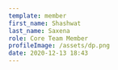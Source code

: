 ```yaml
---
template: member
first_name: Shashwat
last_name: Saxena
role: Core Team Member
profileImage: /assets/dp.png
date: 2020-12-13 18:43
---
```

